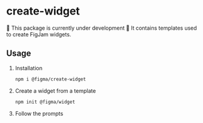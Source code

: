 # create-widget

:construction: This package is currently under development :construction:
It contains templates used to create FigJam widgets.

## Usage

1. Installation
    ```sh
    npm i @figma/create-widget
    ```
2. Create a widget from a template
   ```sh
   npm init @figma/widget
   ```
3. Follow the prompts
